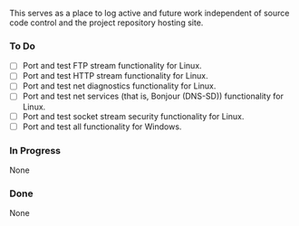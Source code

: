 This serves as a place to log active and future work independent of
source code control and the project repository hosting site.

### To Do

- [ ] Port and test FTP stream functionality for Linux.
- [ ] Port and test HTTP stream functionality for Linux.
- [ ] Port and test net diagnostics functionality for Linux.
- [ ] Port and test net services (that is, Bonjour (DNS-SD)) functionality for Linux.
- [ ] Port and test socket stream security functionality for Linux.
- [ ] Port and test all functionality for Windows.

### In Progress

None

### Done

None
